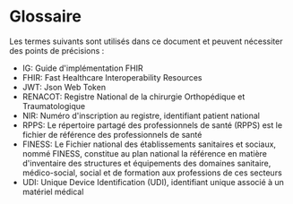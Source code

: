 # Glossaire

Les termes suivants sont utilisés dans ce document et peuvent nécessiter des points de précisions :

- IG: Guide d'implémentation FHIR
- FHIR: Fast Healthcare Interoperability Resources 
- JWT: Json Web Token
- RENACOT: Registre National de la chirurgie Orthopédique et Traumatologique
- NIR: Numéro d'inscription au registre, identifiant patient national
- RPPS: Le répertoire partagé des professionnels de santé (RPPS) est le fichier de référence des professionnels de santé
- FINESS: Le Fichier national des établissements sanitaires et sociaux, nommé FINESS, constitue au plan national la référence en matière d'inventaire des structures et équipements des domaines sanitaire, médico-social, social et de formation aux professions de ces secteurs
- UDI: Unique Device Identification (UDI), identifiant unique associé à un matériel médical